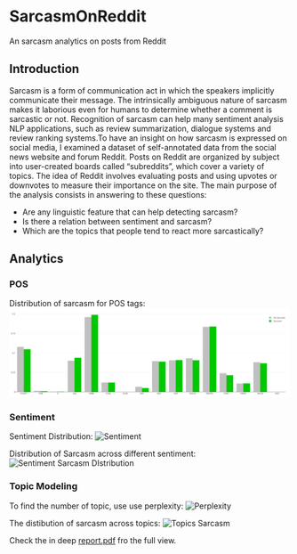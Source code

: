 # SarcasmOnReddit
An sarcasm analytics on posts from Reddit

## Introduction
Sarcasm is a form of communication act in which the speakers implicitly communicate their message. The intrinsically ambiguous nature of sarcasm makes it laborious even for humans to determine whether a comment is sarcastic or not. Recognition of sarcasm can help many sentiment analysis NLP applications, such as review summarization, dialogue systems and review ranking systems.To have an insight on how sarcasm is expressed on social media, I examined a dataset of self-annotated data from the social news website and forum Reddit. Posts on Reddit are organized by subject into user-created boards called “subreddits”, which cover a variety of topics. The idea of Reddit involves evaluating posts and using upvotes or downvotes to measure their importance on the site. The main purpose of the analysis consists in answering to these questions:

* Are any linguistic feature that can help detecting sarcasm?
* Is there a relation between sentiment and sarcasm?
* Which are the topics that people tend to react more sarcastically?


## Analytics

### POS
Distribution of sarcasm for POS tags:
![POS Scarcasm Distribution](images/pos-bar.png "POS Sarcasm Distribution")

### Sentiment
Sentiment Distribution:
![Sentiment](sentment_donut.png "Sentiment Donut")

Distribution of Sarcasm across different sentiment:
![Sentiment Sarcasm DIstribution](/sentiment-bar.png "Sentiment Sarcasm Distribution")


### Topic Modeling

To find the number of topic, use use perplexity:
![Perplexity](/image/parent_multi_topics_scatter.png "Perplexity")

The distibution of sarcasm across topics:
![Topics Sarcasm](topic-sacrasm-bar.png "Sarcasm distribution for topics")


Check the in deep [report.pdf](report.pdf) fro the full view.
